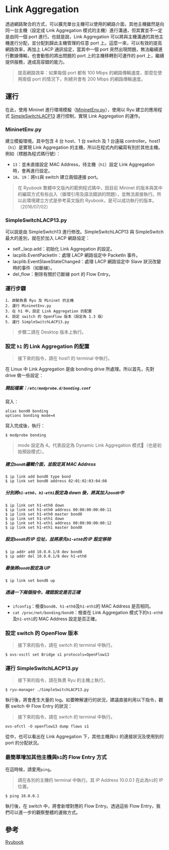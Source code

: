 # Link Aggregation
透過網路聚合的方式，可以擴充單台主機可以使用的網路介面，其他主機雖然是向同一台主機（設定成 Link Aggregation 模式的主機）進行溝通，但其實並不一定是由同一個 port 進行。也就是說，Link Aggregation 可以將與主機溝通的其他主機進行分配，並分配到歸此主機管理的任意 port 上。這麼一來，可以有效的提高網路效率，再加上 LACP 通訊協定，當其中一個 port 突然出現問題，無法繼續進行數據傳輸，也會動態的將出問題的 port 上的主機移轉到可運作的 port 上，繼續提供服務，達成高容錯的能力。

> 提高網路效率：如果每個 port 都有 100 Mbps 的網路傳輸速度，那麼在使用兩個 port 的情況下，則總共會有 200 Mbps 的網路傳輸速度。

## 運行

在此，使用 Mininet 進行環境模擬（[MininetEnv.py](https://github.com/imac-cloud/SDN-tutorial/blob/master/Ryu/LinkAggregation/MininetEnv.py)），使用以 Ryu 建立的應用程式 [SimpleSwitchLACP13](https://github.com/imac-cloud/SDN-tutorial/blob/master/Ryu/LinkAggregation/SimpleSwitchLACP13.py) 進行控制，實現 Link Aggregation 的運作。

### MininetEnv.py
建立模擬環境。其中包含 4 台 host、1 台 switch 及 1 台遠端 controller。host1（```h1```）是實現 Link Aggregation 的主機，所以在程式內的編寫有別於其他主機。例如（標題為程式碼行號）：

* ```13```：並未直接設定 MAC Address，待主機（```h1```）設定 Link Aggregation 時，會再進行設定。
* ```18```、```19```：將```h1```與 switch 建立兩個連接 port。

> 在 Ryubook 繁體中文版內的範例程式碼中，因目前 Mininet 的版本與其中的編寫方式有些出入（循環引用及語法錯誤的問題），並無法直接執行。所以此環境建立方式是參考英文版的 Ryubook，是可以成功執行的版本。（2016/07/02）

### SimpleSwitchLACP13.py
可以說是由 SimpleSwitch13 進行修改。SimpleSwitchLACP13 與 SimpleSwitch 最大的差別，就在於加入 LACP 網路協定：

* self.\_lacp.add：初始化 Link Aggregation 的設定。
* lacplib.EventPacketIn：處理 LACP 網路協定中 PacketIn 事件。
* lacplib.EventSlaveStateChanged：處理 LACP 網路協定中 Slave 狀況改變時的事件（如斷線）。
* del_flow：刪除有關於已斷線 port 的 Flow Entry。

### 運行步驟
```shell
1. 啟動負責 Ryu 及 Mininet 的主機
2. 運行 MininetEnv.py
3. 在 h1 中，設定 Link Aggregation 的配置
4. 設定 switch 的 OpenFlow 版本（設定為 1.3 版）
5. 運行 SimpleSwitchLACP13.py
```

> 步驟二請在 Desktop 版本上執行。

### 設定 ```h1``` 的 Link Aggregation 的配置

> 接下來的指令，請在 host1 的 terminal 中執行。

在 Linux 中 Link Aggregation 是由 bonding drive 所處理。所以首先，先對 drive 做一些設定：

##### 開起檔案：```/etc/modprobe.d/bonding.conf```
寫入：

```shell
alias bond0 bonding
options bonding mode=4
```

寫入完成後，執行：

```shell
$ modprobe bonding
```
> mode 設定為 4。代表設定為 Dynamic Link Aggregation 模式（也是初始預設模式）。

##### 建立```bond0```邏輯介面，並設定其 MAC Address

```shell
$ ip link add bond0 type bond
$ ip link set bond0 address 02:01:02:03:04:08
```

##### 分別將```h1-eth0```、```h1-eth1```設定為 down 後，將其加入```bond0```中

```shell
$ ip link set h1-eth0 down
$ ip link set h1-eth0 address 00:00:00:00:00:11
$ ip link set h1-eth0 master bond0
$ ip link set h1-eth1 down
$ ip link set h1-eth1 address 00:00:00:00:00:12
$ ip link set h1-eth1 master bond0
```

##### 設定```bond0```的 IP 位址，並將原先```h1-eth0```的 IP 設定移除

```shell
$ ip addr add 10.0.0.1/8 dev bond0
$ ip addr del 10.0.0.1/8 dev h1-eth0
```

##### 最後將```bond0```設定為 UP

```shell
$ ip link set bond0 up
```

##### 透過一下兩個指令，確認設定是否正確

* ```ifconfig```：檢查```bond0```、```h1-eth0```及```h1-eth1```的 MAC Address 是否相同。
* ```cat /proc/net/bonding/bond0```：檢查在 Link Aggregation 模式下的```h1-eth0```及```h1-eth1```的 MAC Address 設定是否正確。

### 設定 switch 的 OpenFlow 版本
> 接下來的指令，請在 switch 的 terminal 中執行。

```shell
$ ovs-vsctl set Bridge s1 protocols=OpenFlow13
```

### 運行 SimpleSwitchLACP13.py
> 接下來的指令，請在負責 Ryu 的主機上執行。

```shell
$ ryu-manager ./SimpleSwitchLACP13.py
```

執行後，將會產生大量的 log。如要瞭解運行的狀況，建議直接利用以下指令，觀察 switch 中 Flow Entry 的狀況：
> 接下來的指令，請在 switch 的 terminal 中執行。

```shell
ovs-ofctl -O openflow13 dump flows s1
```

從中，也可以看出在 Link Aggregation 下，其他主機與```h1``` 的連接狀況及使用到的 port 的分配狀況。

### 最簡單增加其他主機與```h1```的 Flow Entry 方式
在這時候，請愛用```ping```。
> 請在各別的主機的 terminal 中執行。其 IP Address 10.0.0.1  在此為```h1```的 IP 位置。

```shell
$ ping 10.0.0.1
```

執行後，在 switch 中，將會新增對應的 Flow Entry。透過這些 Flow Entry，我們可以進一步的觀察整體的運做方式。

## 參考
[Ryubook](https://osrg.github.io/ryu/resources.html)